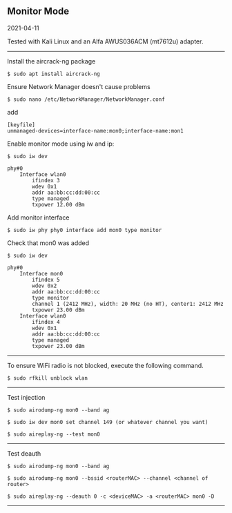 ## Monitor Mode

2021-04-11

Tested with Kali Linux and an Alfa AWUS036ACM (mt7612u) adapter.

-----
Install the aircrack-ng package
```
$ sudo apt install aircrack-ng
```

Ensure Network Manager doesn't cause problems
```
$ sudo nano /etc/NetworkManager/NetworkManager.conf
```
add
```
[keyfile]
unmanaged-devices=interface-name:mon0;interface-name:mon1
```

Enable monitor mode using iw and ip:
```
$ sudo iw dev
```
```
phy#0
	Interface wlan0
		ifindex 3
		wdev 0x1
		addr aa:bb:cc:dd:00:cc
		type managed
		txpower 12.00 dBm
```
Add monitor interface
```
$ sudo iw phy phy0 interface add mon0 type monitor
```
Check that mon0 was added
```
$ sudo iw dev
```
```
phy#0
	Interface mon0
		ifindex 5
		wdev 0x2
		addr aa:bb:cc:dd:00:cc
		type monitor
		channel 1 (2412 MHz), width: 20 MHz (no HT), center1: 2412 MHz
		txpower 23.00 dBm
	Interface wlan0
		ifindex 4
		wdev 0x1
		addr aa:bb:cc:dd:00:cc
		type managed
		txpower 23.00 dBm
```

-----
To ensure WiFi radio is not blocked, execute the following command.
```
$ sudo rfkill unblock wlan
```

-----
Test injection
```
$ sudo airodump-ng mon0 --band ag

$ sudo iw dev mon0 set channel 149 (or whatever channel you want)

$ sudo aireplay-ng --test mon0
```

-----
Test deauth
```
$ sudo airodump-ng mon0 --band ag

$ sudo airodump-ng mon0 --bssid <routerMAC> --channel <channel of router>

$ sudo aireplay-ng --deauth 0 -c <deviceMAC> -a <routerMAC> mon0 -D
```

-----
